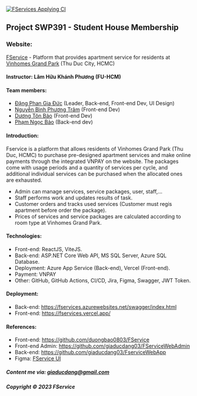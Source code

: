 [![FServices Applying CI](https://github.com/giaducdang03/FserviceWebApp/actions/workflows/CI-CD.yml/badge.svg?branch=main)](https://github.com/giaducdang03/FserviceWebApp/actions/workflows/CI-CD.yml)

## Project SWP391 - Student House Membership

### Website: 
[FService](https://fservices.vercel.app) - Platform that provides apartment service for residents at [Vinhomes Grand Park](https://vinhome.com.vn/vinhomes-grand-park/) (Thu Duc City, HCMC)

#### Instructor: Lâm Hữu Khánh Phương (FU-HCM)

#### Team members:

- [Đặng Phan Gia Đức](https://github.com/giaducdang03) (Leader, Back-end, Front-end Dev, UI Design)
- [Nguyễn Bình Phương Trâm](https://github.com/phwtram) (Front-end Dev)
- [Dương Tôn Bảo](https://github.com/duongbao0803) (Front-end Dev)
- [Phạm Ngọc Bảo](https://github.com/ngocbubuh) (Back-end dev)

#### Introduction:

Fservice is a platform that allows residents of Vinhomes Grand Park (Thu Duc, HCMC) to purchase pre-designed apartment services and make online payments through the integrated VNPAY on the website. The packages come with usage periods and a quantity of services per cycle, and additional individual services can be purchased when the allocated ones are exhausted.

- Admin can manage services, service packages, user, staff,...
- Staff performs work and updates results of task.
- Customer orders and tracks used services (Customer must regis apartment before order the package).
- Prices of services and service packages are calculated according to room type at Vinhomes Grand Park.

#### Technologies:

- Front-end: ReactJS, ViteJS.
- Back-end: ASP.NET Core Web API, MS SQL Server, Azure SQL Database.
- Deployment: Azure App Service (Back-end), Vercel (Front-end).
- Payment: VNPAY
- Other: GitHub, GitHub Actions, CI/CD, Jira, Figma, Swagger, JWT Token.

#### Deployment:
- Back-end: https://fservices.azurewebsites.net/swagger/index.html
- Front-end: https://fservices.vercel.app/

#### References:

- Front-end: https://github.com/duongbao0803/FService
- Front-end Admin: https://github.com/giaducdang03/FServiceWebAdmin
- Back-end: https://github.com/giaducdang03/FserviceWebApp
- Figma: [FService UI](https://www.figma.com/file/CleRjdHnXB8jfVlJiRP3lh/UI_StudentMemberShipCart?type=design&node-id=764%3A647&mode=design&t=0bGqF89ZE1R0Esnb-1)

##### Content me via: giaducdang@gmail.com

##### Copyright &#169; 2023 FService
